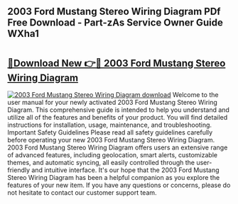 ## 2003 Ford Mustang Stereo Wiring Diagram PDf Free Download - Part-zAs Service Owner Guide WXha1

# <h2><a href="http://dfmlpnp.blite.top/?on=2003+Ford+Mustang+Stereo+Wiring+Diagram">🔗Download New 👉🔴 2003 Ford Mustang Stereo Wiring Diagram</a></h2>

[![2003 Ford Mustang Stereo Wiring Diagram download](https://i.imgur.com/lujVjoI.png)](http://dfmlpnp.blite.top/?on=2003+Ford+Mustang+Stereo+Wiring+Diagram)
Welcome to the user manual for your newly activated 2003 Ford Mustang Stereo Wiring Diagram. This comprehensive guide is intended to help you understand and utilize all of the features and benefits of your product. You will find detailed instructions for installation, usage, maintenance, and troubleshooting. Important Safety Guidelines Please read all safety guidelines carefully before operating your new 2003 Ford Mustang Stereo Wiring Diagram. 2003 Ford Mustang Stereo Wiring Diagram offers users an extensive range of advanced features, including geolocation, smart alerts, customizable themes, and automatic syncing, all easily controlled through the user-friendly and intuitive interface. It's our hope that the 2003 Ford Mustang Stereo Wiring Diagram has been a helpful companion as you explore the features of your new item. If you have any questions or concerns, please do not hesitate to contact our customer support team.
